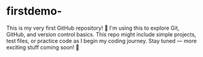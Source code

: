 # firstdemo-
This is my very first GitHub repository! 🎉 I'm using this to explore Git, GitHub, and version control basics. This repo might include simple projects, test files, or practice code as I begin my coding journey. Stay tuned — more exciting stuff coming soon! 🚀
